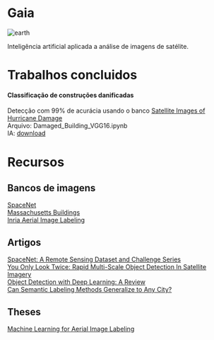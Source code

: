 # Gaia
![earth](https://earthseeds.space/header/earth-header-3.jpg)

Inteligência artificial aplicada a análise de imagens de satélite.

# Trabalhos concluidos
#### Classificação de construções danificadas
Detecção com 99% de acurácia usando o banco [Satellite Images of Hurricane Damage](https://www.kaggle.com/kmader/satellite-images-of-hurricane-damage)<br/> 
Arquivo: Damaged_Building_VGG16.ipynb<br/>
IA: [download](https://drive.google.com/file/d/1lwi20f40HSS88xJxOTkkxp90tFOXxsna/view?usp=sharing)<br/>



# Recursos
## Bancos de imagens
[SpaceNet](https://spacenet.ai/datasets/)<br/>
[Massachusetts Buildings ](https://www.kaggle.com/balraj98/massachusetts-buildings-dataset)<br/>
[Inria Aerial Image Labeling](https://project.inria.fr/aerialimagelabeling/)<br/>

## Artigos
[SpaceNet: A Remote Sensing Dataset and Challenge Series](https://arxiv.org/abs/1807.01232)<br/>
[You Only Look Twice: Rapid Multi-Scale Object Detection In Satellite Imagery](https://arxiv.org/abs/1805.09512)<br/>
[Object Detection with Deep Learning: A Review](https://arxiv.org/abs/1807.05511)<br/>
[Can Semantic Labeling Methods Generalize to Any City?](https://hal.inria.fr/hal-01468452/document)<br/>

## Theses
[Machine Learning for Aerial Image Labeling](https://www.cs.toronto.edu/~vmnih/docs/Mnih_Volodymyr_PhD_Thesis.pdf)<br/>
